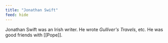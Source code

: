 ```yaml
---
title: "Jonathan Swift"
feed: hide
---
```


Jonathan Swift was an Irish writer. He wrote _Gulliver's Travels_, etc. He was good friends with [[Pope]]. 
